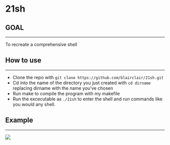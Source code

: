 # 21sh

GOAL
-----
-----
To recreate a comprehensive shell

How to use
----------
----------
- Clone the repo with ```git clone https://github.com/blairclair/21sh.git```
- Cd into the name of the directory you just created with ```cd dirname``` replacing dirname with the name you've chosen
- Run make to compile the program with my makefile
- Run the excecutable as ```./21sh``` to enter the shell and run commands like you would any shell.

Example
-------
-------
![](21sh.gif)
